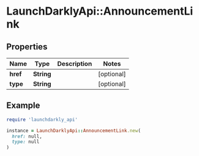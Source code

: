# LaunchDarklyApi::AnnouncementLink

## Properties

| Name | Type | Description | Notes |
| ---- | ---- | ----------- | ----- |
| **href** | **String** |  | [optional] |
| **type** | **String** |  | [optional] |

## Example

```ruby
require 'launchdarkly_api'

instance = LaunchDarklyApi::AnnouncementLink.new(
  href: null,
  type: null
)
```

